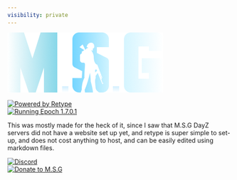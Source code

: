 ```yaml
---
visibility: private
---
```

![M.S.G Logo](/static/Logo_1.png)

[![Powered by Retype](https://shields.io/badge/Powered_by-Retype-333?style=for-the-badge&logo=retype)](https://retype.com)   
[![Running Epoch 1.7.0.1](https://shields.io/badge/Running_Epoch-1.7.0.1-f00?style=for-the-badge)](https://epochmod.com/a2dayzepoch.php)

This was mostly made for the heck of it, since I saw that M.S.G DayZ servers did not have a website set up yet, and retype is super simple to set-up, and does not cost anything to host, and can be easily edited using markdown files.

[![Discord](https://shields.io/badge/Join_the-Discord-7289da?style=for-the-badge&logo=discord&logoColor=fff)](https://discord.gg/t7DcSvbwFt)   
[![Donate to M.S.G](https://shields.io/badge/Donate_to-M.S.G-50c?style=for-the-badge&logo=adafruit)](https://gtxgaming.co.uk/clientarea/index.php?m=public_pay&hash_id=DReo3dr6VXj7)